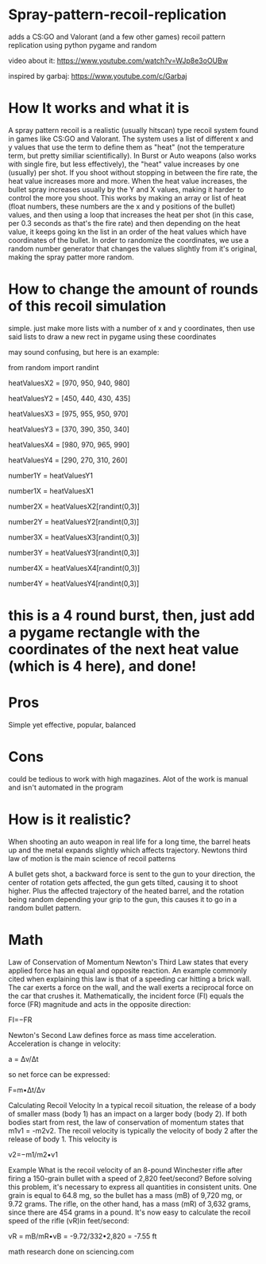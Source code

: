 # Spray-pattern-recoil-replication

adds a CS:GO and Valorant (and a few other games) recoil pattern replication using python pygame and random

video about it:
https://www.youtube.com/watch?v=WJp8e3oOUBw

inspired by garbaj:
https://www.youtube.com/c/Garbaj


# How It works and what it is

A spray pattern recoil is a realistic (usually hitscan) type recoil system found in games like CS:GO and Valorant.
The system uses a list of different x and y values that use the term to define them as "heat" (not the temperature term, but pretty similiar scientifically).
In Burst or Auto weapons (also works with single fire, but less effectively), the "heat" value increases by one (usually) per shot. If you shoot without stopping in between the fire rate, the heat value increases more and more. When the heat value increases, the bullet spray increases usually by the Y and X values, making it harder to control the more you shoot. This works by making an array or list of heat (float numbers, these numbers are the x and y positions of the bullet) values, and then using a loop that increases the heat per shot (in this case, per 0.3 seconds as that's the fire rate) and then depending on the heat value, it keeps going kn the list in an order of the heat values which have coordinates of the bullet. In order to randomize the coordinates, we use a random number generator that changes the values slightly from it's original, making the spray patter more random.

# How to change the amount of rounds of this recoil simulation

simple. just make more lists with a number of x and y coordinates, then use said lists to draw a new rect in pygame using these coordinates

may sound confusing, but here is an example:


from random import randint

heatValuesX2 = [970, 950, 940, 980]

heatValuesY2 = [450, 440, 430, 435]

heatValuesX3 = [975, 955, 950, 970]

heatValuesY3 = [370, 390, 350, 340]

heatValuesX4 = [980, 970, 965, 990]

heatValuesY4 = [290, 270, 310, 260]

number1Y = heatValuesY1

number1X = heatValuesX1

number2X = heatValuesX2[randint(0,3)]

number2Y = heatValuesY2[randint(0,3)]

number3X = heatValuesX3[randint(0,3)]

number3Y = heatValuesY3[randint(0,3)]

number4X = heatValuesX4[randint(0,3)]

number4Y = heatValuesY4[randint(0,3)]

# this is a 4 round burst, then, just add a pygame rectangle with the coordinates of the next heat value (which is 4 here), and done!

# Pros
Simple yet effective, popular, balanced

# Cons
could be tedious to work with high magazines. Alot of the work is manual and isn't automated in the program

# How is it realistic?
When shooting an auto weapon in real life for a long time, the barrel heats up and the metal expands slightly which affects trajectory.
Newtons third law of motion is the main science of recoil patterns

A bullet gets shot, a backward force is sent to the gun to your direction, the center of rotation gets affected, the gun gets tilted, causing it to shoot higher. Plus the affected trajectory of the heated barrel, and the rotation being random depending your grip to the gun, this causes it to go in a random bullet pattern.

# Math
Law of Conservation of Momentum
Newton's Third Law states that every applied force has an equal and opposite reaction. An example commonly cited when explaining this law is that of a speeding car hitting a brick wall. The car exerts a force on the wall, and the wall exerts a reciprocal force on the car that crushes it. Mathematically, the incident force (FI) equals the force (FR) magnitude and acts in the opposite direction:

FI=−FR

Newton's Second Law defines force as mass time acceleration. Acceleration is change in velocity:

a = Δv/Δt

so net force can be expressed:

F=m•Δt/Δv

Calculating Recoil Velocity
In a typical recoil situation, the release of a body of smaller mass (body 1) has an impact on a larger body (body 2). If both bodies start from rest, the law of conservation of momentum states that m1v1 = -m2v2. The recoil velocity is typically the velocity of body 2 after the release of body 1. This velocity is

v2=−m1/m2•v1

Example
What is the recoil velocity of an 8-pound Winchester rifle after firing a 150-grain bullet with a speed of 2,820 feet/second?
Before solving this problem, it's necessary to express all quantities in consistent units. One grain is equal to 64.8 mg, so the bullet has a mass (mB) of 9,720 mg, or 9.72 grams. The rifle, on the other hand, has a mass (mR) of 3,632 grams, since there are 454 grams in a pound. It's now easy to calculate the recoil speed of the rifle (vR)in feet/second:

vR = mB/mR•vB = -9.72/332•2,820 = -7.55 ft

math research done on sciencing.com
